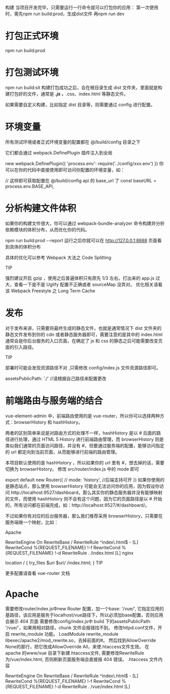 构建
当项目开发完毕，只需要运行一行命令就可以打包你的应用：
第一次使用时，需先npm run build:prod，生成dist文件 再npm run dev
# 打包正式环境
npm run build:prod


# 打包测试环境
npm run build:sit
构建打包成功之后，会在根目录生成 dist 文件夹，里面就是构建打包好的文件，通常是 ***.js 、***.css、index.html 等静态文件。

如果需要自定义构建，比如指定 dist 目录等，则需要通过 config 进行配置。


# 环境变量
所有测试环境或者正式环境变量的配置都在 @/build/config 目录之下

它们都会通过 webpack.DefinePlugin 插件注入到全局

new webpack.DefinePlugin({
  'process.env': require('../config/xxx.env')
})
你可以在你的代码中直接使用即可访问你配置的环境变量，如：

// 这样即可获取配置在 @/build/config api 的 base_url 了
const baseURL = process.env.BASE_API,

# 分析构建文件体积
如果你的构建文件很大，你可以通过 webpack-bundle-analyzer 命令构建并分析依赖模块的体积分布，从而优化你的代码。

npm run build:prod --report
运行之后你就可以在 http://127.0.0.1:8888 页面看到具体的体积分布



具体的优化可以参考 Webpack 大法之 Code Splitting

TIP

强烈建议开启 gzip ，使用之后普遍体积只有原先 1/3 左右。打出来的 app.js 过大，查看一下是不是 Uglify 配置不正确或者 sourceMap 没弄对。 优化相关请看该 Webpack Freestyle 之 Long Term Cache


# 发布
对于发布来讲，只需要将最终生成的静态文件，也就是通常情况下 dist 文件夹的静态文件发布到你的 cdn 或者静态服务器即可，需要注意的是其中的 index.html 通常会是你后台服务的入口页面，在确定了 js 和 css 的静态之后可能需要改变页面的引入路径。

TIP

部署时可能会发现资源路径不对 ,只需修改 config/index.js 文件资源路径即可。

assetsPublicPath: './' //请根据自己路径来配置更改
# 前端路由与服务端的结合
vue-element-admin 中，前端路由使用的是 vue-router，所以你可以选择两种方式：browserHistory 和 hashHistory。

两者的区别简单来说是对路由方式的处理不一样，hashHistory 是以 # 后面的路径进行处理，通过 HTML 5 History 进行前端路由管理，而 browserHistory 则是类似我们通常的页面访问路径，并没有 #，但要通过服务端的配置，能够访问指定的 url 都定向到当前页面，从而能够进行前端的路由管理。

本项目默认使用的是 hashHistory ，所以如果你的 url 里有 #，想去掉的话，需要切换为 browserHistory。 修改 src/router/index.js 中的 mode 即可

export default new Router({
  // mode: 'history', //后端支持可开
})
如果你使用的是静态站点，那么使用 browserHistory 可能会无法访问你的应用，因为假设你访问 http://localhost:9527/dashboard，那么其实你的静态服务器并没有能够映射的文件，而使用 hashHistory 则不会有这个问题，因为它的页面路径是以 # 开始的，所有访问都在前端完成，如：http://localhost:9527/#/dashboard/。

不过如果你有对应的后台服务器，那么我们推荐采用 browserHistory，只需要在服务端做一个映射，比如：

Apache

<IfModule mod_rewrite.c>
  RewriteEngine On
  RewriteBase /
  RewriteRule ^index\.html$ - [L]
  RewriteCond %{REQUEST_FILENAME} !-f
  RewriteCond %{REQUEST_FILENAME} !-d
  RewriteRule . /index.html [L]
</IfModule>
nginx

location / {
  try_files $uri $uri/ /index.html;
}
TIP

更多配置请查看 vue-router 文档

# Apache
需要修改router/index.js中new Router 配置，加一个base: '/vue/', 它指定应用的基路径，该应用是服务于localhost/vue路径下，所以必须加base配置，否则应用会展示 404 页面
需要修改config/index.js中 build 下的assetsPublicPath: '/vue/'，如果用相对路径，chunk 文件会报错找不到。
修改httpd.conf文件，开启 rewrite_module 功能。
LoadModule rewrite_module libexec/apache2/mod_rewrite.so，去掉前面的#。
然后找到AllowOverride None的那行，把它改成AllowOverride All，来使.htaccess文件生效。
在 apache 的www/vue 目录下新建.htaccess文件, 需要修改RewriteRule 为/vue/index.html, 否则刷新页面服务端会直接报 404 错误。
.htaccess 文件内容

<IfModule mod_rewrite.c>
  RewriteEngine On
  RewriteBase /
  RewriteRule ^index\.html$ - [L]
  RewriteCond %{REQUEST_FILENAME} !-f
  RewriteCond %{REQUEST_FILENAME} !-d
  RewriteRule . /vue/index.html [L]
</IfModule>
